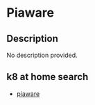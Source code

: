 # Piaware

## Description

No description provided.

## k8 at home search

- [piaware](https://nanne.dev/k8s-at-home-search/#/piaware)
